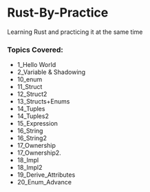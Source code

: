 # Rust-By-Practice

Learning Rust and practicing it at the same time

### Topics Covered:
- 1_Hello World
- 2_Variable & Shadowing
- 10_enum
- 11_Struct
- 12_Struct2
- 13_Structs+Enums
- 14_Tuples
- 14_Tuples2
- 15_Expression
- 16_String
- 16_String2
- 17_Ownership
- 17_Ownership2.
- 18_Impl
- 18_Impl2
- 19_Derive_Attributes
- 20_Enum_Advance
